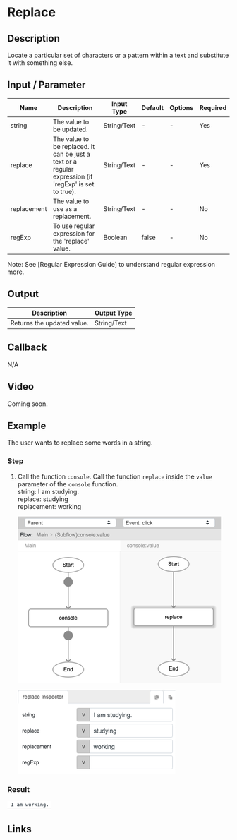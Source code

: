 # Replace

## Description

Locate a particular set of characters or a pattern within a text and substitute it with something else.

## Input / Parameter

| Name | Description | Input Type | Default | Options | Required |
| ------ | ------ | ------ | ------ | ------ | ------ |
| string | The value to be updated. | String/Text | - | - | Yes |
| replace | The value to be replaced. It can be just a text or a regular expression (if 'regExp' is set to true). | String/Text | - | - | Yes |
| replacement | The value to use as a replacement. | String/Text | - | - | No |
| regExp | To use regular expression for the 'replace' value. | Boolean | false | - | No |

Note: See [Regular Expression Guide] to understand regular expression more.

## Output

| Description | Output Type |
| ------ | ------ |
| Returns the updated value. | String/Text |

## Callback

N/A

## Video

Coming soon.

## Example

The user wants to replace some words in a string.</br>

### Step

1. Call the function `console`. Call the function `replace` inside the `value` parameter of the `console` function.<br>
   string: I am studying.<br />
   replace: studying<br />
   replacement: working<br />
    
   ![](./replace-step-1.png)

   ![](./replace-step-2.png)

### Result

![](./replace-result-1.png)

## Links